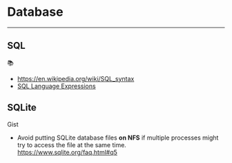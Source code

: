 # Database

---

## SQL
📚
 * https://en.wikipedia.org/wiki/SQL_syntax
 * [SQL Language Expressions](https://sqlite.org/lang_expr.html)

## SQLite
Gist
 * Avoid putting SQLite database files **on NFS** if multiple processes might try to access the file at the same time. https://www.sqlite.org/faq.html#q5
